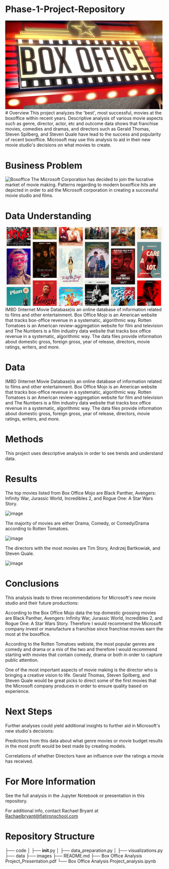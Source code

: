 # Phase-1-Project-Repository

<img src="images/box%20office%20pic.png" alt="Boxoffice" style="width:500px;"/>
# Overview
This project analyzes the 'best', most successful, movies at the boxoffice within recent years. Descriptive analysis of various movie aspects such as genre, director, actor, etc and outcome data shows that franchise movies, comedies and dramas, and directors such as Gerald Thomas, Steven Spilberg, and Steven Quale have lead to the success and popularity of recent boxoffice. Microsoft may use this analysis to aid in their new movie studio's decisions on what movies to create.

# Business Problem
<img src="images/Friends-eating-popcorn-at-the-movie-theatre-485816418_3869x2579.jpeg.crdownload" alt="Boxoffice" style="width:500px;"/>
The Microsoft Corporation has decided to join the lucrative market of movie making. Patterns regarding to modern boxoffice hits are depicted in order to aid the Microsoft corporation in creating a successful movie studio and films.

# Data Understanding
<img src="images/best-movies-1624472751.jpg" alt="Boxoffice" style="width:500px;"/>
IMBD (Internet Movie Database)is an online database of information related to films and other entertainment. Box Office Mojo is an American website that tracks box-office revenue in a systematic, algorithmic way. Rotten Tomatoes is an American review-aggregation website for film and television and The Numbers is a film industry data website that tracks box office revenue in a systematic, algorithmic way. The data files provide information about domestic gross, foreign gross, year of release, directors, movie ratings, writers, and more.

# Data
IMBD (Internet Movie Database)is an online database of information related to films and other entertainment. Box Office Mojo is an American website that tracks box-office revenue in a systematic, algorithmic way. Rotten Tomatoes is an American review-aggregation website for film and television and The Numbers is a film industry data website that tracks box office revenue in a systematic, algorithmic way. The data files provide information about domestic gross, foreign gross, year of release, directors, movie ratings, writers, and more.

# Methods
This project uses descriptive analysis in order to see trends and understand data. 

# Results

The top movies listed from Box Office Mojo are Black Panther, Avengers: Infinity War, Jurassic World, Incredibles 2, and Rogue One: A Star Wars Story.

![image](https://user-images.githubusercontent.com/65221687/163705722-fe13d699-d8f8-442c-8d27-65af445fb43e.png)


The majority of movies are either Drama, Comedy, or Comedy/Drama according to Rotten Tomatoes.

![image](https://user-images.githubusercontent.com/65221687/163705747-aaa18f5d-d0e6-4239-ba7f-e723332e932f.png)

The directors with the most movies are Tim Story, Andrzej Bartkowiak, and Steven Quale.

![image](https://user-images.githubusercontent.com/65221687/163705760-14a27159-5371-4521-a526-2b38da396dae.png)

# Conclusions
This analysis leads to three recommendations for Microsoft's new movie studio and their future productions:

According to the Box Office Mojo data the top domestic grossing movies are Black Panther, Avengers: Infinity War, Jurassic World, Incredibles 2, and Rogue One: A Star Wars Story. Therefore I would recommend the Microsoft company invest or manufacture a franchise since franchise movies earn the most at the boxoffice.

According to the Rotten Tomatoes webiste, the most popular genres are comedy and drama or a mix of the two and therefore I would recommend starting with movies that contain comedy, drama or both in order to capture public attention.

One of the most important aspects of movie making is the director who is bringing a creative vision to life. Gerald Thomas, Steven Spilberg, and Steven Quale would be great picks to direct some of the first movies that the Microsoft company produces in order to ensure quality based on experience.

# Next Steps
Further analyses could yield additional insights to further aid in Microsoft's new studio's decisions:

Predictions from this data about what genre movies or movie budget results in the most profit would be best made by creating models.

Correlations of whether Directors have an influence over the ratings a movie has received.

# For More Information
See the full analysis in the Jupyter Notebook or presentation in this repository.

For additional info, contact Rachael Bryant at Rachaelbryant@flatironschool.com

# Repository Structure
├── code
│   ├── __init__.py
│   ├── data_preparation.py
│   ├── visualizations.py
├── data
├── images
├── README.md
├── Box Office Analysis Project_Presentation.pdf
└── Box Office Analysis Project_analysis.ipynb
